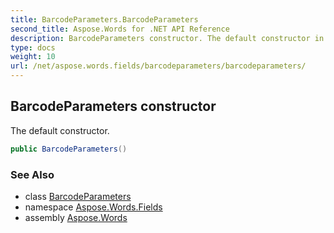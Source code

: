 ```yaml
---
title: BarcodeParameters.BarcodeParameters
second_title: Aspose.Words for .NET API Reference
description: BarcodeParameters constructor. The default constructor in C#.
type: docs
weight: 10
url: /net/aspose.words.fields/barcodeparameters/barcodeparameters/
---
```

## BarcodeParameters constructor

The default constructor.

```csharp
public BarcodeParameters()
```

### See Also

* class [BarcodeParameters](../)
* namespace [Aspose.Words.Fields](../../barcodeparameters/)
* assembly [Aspose.Words](../../../)
